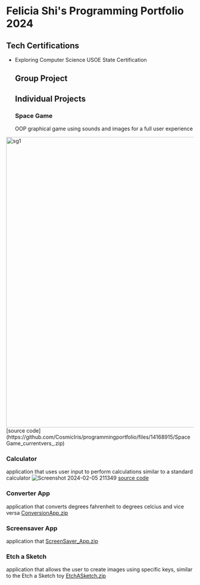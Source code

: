 # Felicia Shi's Programming Portfolio 2024

## Tech Certifications
* Exploring Computer Science USOE State Certification

  ## Group Project

  ## Individual Projects

  ### Space Game
  OOP graphical game using sounds and images for a full user experience
<img width="781" alt="sg1" src="https://github.com/CosmicIris/programmingportfolio/assets/111626385/ccf43580-b569-4ac0-a4b3-0fecfde60c4f">
[source code](https://github.com/CosmicIris/programmingportfolio/files/14168915/SpaceGame_currentvers_.zip)

### Calculator
application that uses user input to perform calculations similar to a standard calculator
![Screenshot 2024-02-05 211349](https://github.com/CosmicIris/programmingportfolio/assets/111626385/d706b0ab-d43e-4241-8a95-095f53370dcc)
[source code](https://github.com/CosmicIris/programmingportfolio/files/14169099/calculator.3.zip)


### Converter App
application that converts degrees fahrenheit to degrees celcius and vice versa
[ConversionApp.zip](https://github.com/CosmicIris/programmingportfolio/files/14169083/ConversionApp.zip)

### Screensaver App
application that
[ScreenSaver_App.zip](https://github.com/CosmicIris/programmingportfolio/files/14169076/ScreenSaver_App.zip)


### Etch a Sketch
application that allows the user to create images using specific keys, similar to the Etch a Sketch toy
[EtchASketch.zip](https://github.com/CosmicIris/programmingportfolio/files/14169079/EtchASketch.zip)
